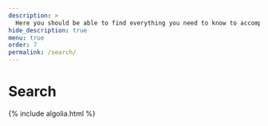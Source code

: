 ```yaml
---
description: >
  Here you should be able to find everything you need to know to accomplish the most common tasks when blogging with Hydejack.
hide_description: true
menu: true
order: 7
permalink: /search/
---
```


# Search

<div id="search-searchbar"></div>
<div class="post-list" id="search-hits"></div>
{% include algolia.html %}
